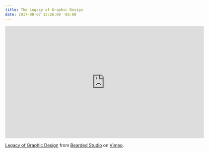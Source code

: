 ```yaml
---
title: The Legacy of Graphic Design
date: 2017-08-07 13:26:00 -05:00
---
```


<iframe src="https://player.vimeo.com/video/143046118?title=0&byline=0&portrait=0" width="640" height="360" frameborder="0" webkitallowfullscreen mozallowfullscreen allowfullscreen></iframe> <p><a href="https://vimeo.com/143046118">Legacy of Graphic Design</a> from <a href="https://vimeo.com/bearded">Bearded Studio</a> on <a href="https://vimeo.com">Vimeo</a>.</p>